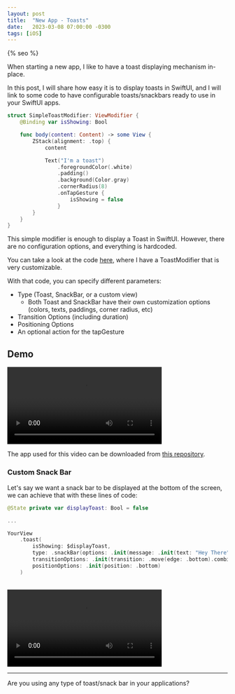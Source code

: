 ```yaml
---
layout: post
title:  "New App - Toasts"
date:   2023-03-08 07:00:00 -0300
tags: [iOS]
---
```


{% seo %}

When starting a new app, I like to have a toast displaying mechanism in-place.

In this post, I will share how easy it is to display toasts in SwiftUI, and I will link to some code to have configurable toasts/snackbars ready to use in your SwiftUI apps.

```swift
struct SimpleToastModifier: ViewModifier {
    @Binding var isShowing: Bool

    func body(content: Content) -> some View {
        ZStack(alignment: .top) {
            content

            Text("I'm a toast")
                .foregroundColor(.white)
                .padding()
                .background(Color.gray)
                .cornerRadius(8)
                .onTapGesture {
                    isShowing = false
                }
        }
    }
}
```

This simple modifier is enough to display a Toast in SwiftUI. However, there are no configuration options, and everything is hardcoded.

You can take a look at the code [here](https://github.com/mdb1/ViewStateController/blob/main/Sources/ViewStateController/ViewModifiers/ToastModifier.swift), where I have a ToastModifier that is very customizable.

With that code, you can specify different parameters:
* Type (Toast, SnackBar, or a custom view)
  * Both Toast and SnackBar have their own customization options (colors, texts, paddings, corner radius, etc)
* Transition Options (including duration)
* Positioning Options
* An optional action for the tapGesture

## Demo

<video style="width: 70%; @media (max-width: 768px) { width: 50%; }" controls>
    <source src="{{static.static_files}}/resources/new-app-toasts/toast.mp4" type="video/mp4">
</video>

The app used for this video can be downloaded from [this repository](https://github.com/mdb1/ViewStateControllerExampleApp).

### Custom Snack Bar
Let's say we want a snack bar to be displayed at the bottom of the screen, we can achieve that with these lines of code:

```swift
@State private var displayToast: Bool = false

...

YourView
    .toast(
        isShowing: $displayToast,
        type: .snackBar(options: .init(message: .init(text: "Hey There"))),
        transitionOptions: .init(transition: .move(edge: .bottom).combined(with: .opacity)),
        positionOptions: .init(position: .bottom)
    )
```

<br>

<video style="width: 70%; @media (max-width: 768px) { width: 50%; }" controls>
    <source src="{{static.static_files}}/resources/new-app-toasts/snackbar.mp4" type="video/mp4">
</video>

---

Are you using any type of toast/snack bar in your applications?
